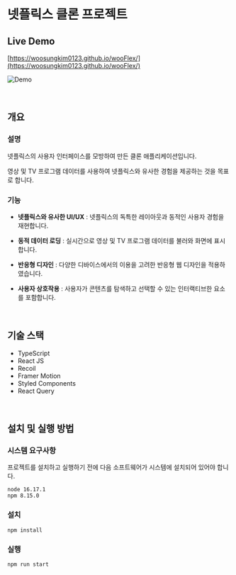 # 넷플릭스 클론 프로젝트

## Live Demo

[https://woosungkim0123.github.io/wooFlex/](https://woosungkim0123.github.io/wooFlex/)

![Demo](https://user-images.githubusercontent.com/86590710/285226092-19ddab15-48d3-429d-ba1f-c0395564e6e8.png)


<br>

## 개요

### 설명

넷플릭스의 사용자 인터페이스를 모방하여 만든 클론 애플리케이션입니다.

영상 및 TV 프로그램 데이터를 사용하여 넷플릭스와 유사한 경험을 제공하는 것을 목표로 합니다.

### 기능

- **넷플릭스와 유사한 UI/UX** : 넷플릭스의 독특한 레이아웃과 동적인 사용자 경험을 재현합니다.

- **동적 데이터 로딩** : 실시간으로 영상 및 TV 프로그램 데이터를 불러와 화면에 표시합니다.
  
- **반응형 디자인** : 다양한 디바이스에서의 이용을 고려한 반응형 웹 디자인을 적용하였습니다.

- **사용자 상호작용** : 사용자가 콘텐츠를 탐색하고 선택할 수 있는 인터랙티브한 요소를 포함합니다.

<br>

## 기술 스택

- TypeScript
- React JS
- Recoil
- Framer Motion
- Styled Components
- React Query

<br>

## 설치 및 실행 방법

### 시스템 요구사항

프로젝트를 설치하고 실행하기 전에 다음 소프트웨어가 시스템에 설치되어 있어야 합니다.

```
node 16.17.1
npm 8.15.0
```

### 설치

```
npm install
```

### 실행

```
npm run start
```
